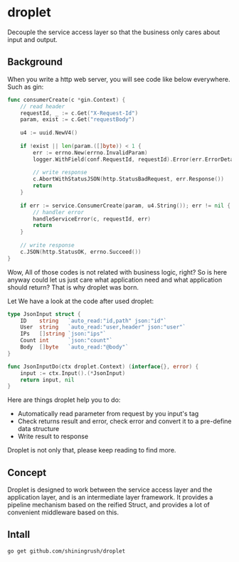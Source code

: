 # droplet

Decouple the service access layer so that the business only cares about input and output.

## Background

When you write a http web server, you will see code like below everywhere.
Such as gin:
```go
func consumerCreate(c *gin.Context) {
	// read header
    requestId, _ := c.Get("X-Request-Id")
    param, exist := c.Get("requestBody")
    
    u4 := uuid.NewV4()
    
    if !exist || len(param.([]byte)) < 1 {
        err := errno.New(errno.InvalidParam)
        logger.WithField(conf.RequestId, requestId).Error(err.ErrorDetail())
        
        // write response
        c.AbortWithStatusJSON(http.StatusBadRequest, err.Response())
        return
    }
    
    if err := service.ConsumerCreate(param, u4.String()); err != nil {
    	// handler error
        handleServiceError(c, requestId, err)
        return
    }
    
    // write response
    c.JSON(http.StatusOK, errno.Succeed())
}
```
Wow, All of those codes is not related with business logic, right?
So is here anyway could let us just care what application need and what application should return?
That is why droplet was born.

Let We have a look at the code after used droplet:
```go
type JsonInput struct {
    ID    string   `auto_read:"id,path" json:"id"`
    User  string   `auto_read:"user,header" json:"user"`
    IPs   []string `json:"ips"`
    Count int      `json:"count"`
    Body  []byte   `auto_read:"@body"`
}

func JsonInputDo(ctx droplet.Context) (interface{}, error) {
    input := ctx.Input().(*JsonInput)
    return input, nil
}
```
Here are things droplet help you to do:
- Automatically read parameter from request by you input's tag
- Check returns result and error, check error and convert it to a pre-define data structure
- Write result to response

Droplet is not only that, please keep reading to find more.

## Concept

Droplet is designed to work between the service access layer and the application layer,
and is an intermediate layer framework. It provides a pipeline mechanism based on the reified Struct,
and provides a lot of convenient middleware based on this.




## Intall

```
go get github.com/shiningrush/droplet
```
